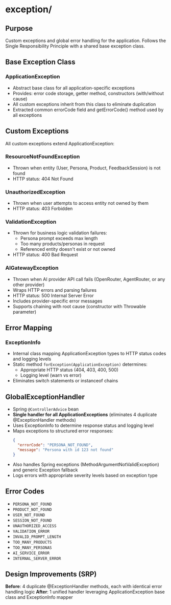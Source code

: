 # exception/

## Purpose
Custom exceptions and global error handling for the application.
Follows the Single Responsibility Principle with a shared base exception class.

## Base Exception Class

### ApplicationException
- Abstract base class for all application-specific exceptions
- Provides: error code storage, getter method, constructors (with/without cause)
- All custom exceptions inherit from this class to eliminate duplication
- Extracted common errorCode field and getErrorCode() method used by all exceptions

## Custom Exceptions

All custom exceptions extend ApplicationException:

### ResourceNotFoundException
- Thrown when entity (User, Persona, Product, FeedbackSession) is not found
- HTTP status: 404 Not Found

### UnauthorizedException
- Thrown when user attempts to access entity not owned by them
- HTTP status: 403 Forbidden

### ValidationException
- Thrown for business logic validation failures:
  - Persona prompt exceeds max length
  - Too many products/personas in request
  - Referenced entity doesn't exist or not owned
- HTTP status: 400 Bad Request

### AIGatewayException
- Thrown when AI provider API call fails (OpenRouter, AgentRouter, or any other provider)
- Wraps HTTP errors and parsing failures
- HTTP status: 500 Internal Server Error
- Includes provider-specific error messages
- Supports chaining with root cause (constructor with Throwable parameter)

## Error Mapping

### ExceptionInfo
- Internal class mapping ApplicationException types to HTTP status codes and logging levels
- Static method `forException(ApplicationException)` determines:
  - Appropriate HTTP status (404, 403, 400, 500)
  - Logging level (warn vs error)
- Eliminates switch statements or instanceof chains

## GlobalExceptionHandler
- Spring `@ControllerAdvice` bean
- **Single handler for all ApplicationExceptions** (eliminates 4 duplicate @ExceptionHandler methods)
- Uses ExceptionInfo to determine response status and logging level
- Maps exceptions to structured error responses:
  ```json
  {
    "errorCode": "PERSONA_NOT_FOUND",
    "message": "Persona with id 123 not found"
  }
  ```
- Also handles Spring exceptions (MethodArgumentNotValidException) and generic Exception fallback
- Logs errors with appropriate severity levels based on exception type

## Error Codes
- `PERSONA_NOT_FOUND`
- `PRODUCT_NOT_FOUND`
- `USER_NOT_FOUND`
- `SESSION_NOT_FOUND`
- `UNAUTHORIZED_ACCESS`
- `VALIDATION_ERROR`
- `INVALID_PROMPT_LENGTH`
- `TOO_MANY_PRODUCTS`
- `TOO_MANY_PERSONAS`
- `AI_SERVICE_ERROR`
- `INTERNAL_SERVER_ERROR`

## Design Improvements (SRP)
**Before**: 4 duplicate @ExceptionHandler methods, each with identical error handling logic
**After**: 1 unified handler leveraging ApplicationException base class and ExceptionInfo mapper
